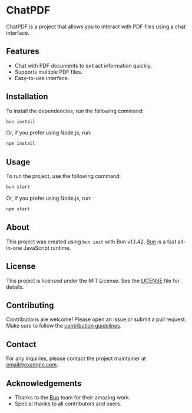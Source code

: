 # ChatPDF

ChatPDF is a project that allows you to interact with PDF files using a chat interface.

## Features

- Chat with PDF documents to extract information quickly.
- Supports multiple PDF files.
- Easy-to-use interface.

## Installation

To install the dependencies, run the following command:

```bash
bun install
```

Or, if you prefer using Node.js, run:

```bash
npm install
```

## Usage

To run the project, use the following command:

```bash
bun start
```

Or, if you prefer using Node.js, run:

```bash
npm start
```

## About

This project was created using `bun init` with Bun v1.1.42. [Bun](https://bun.sh) is a fast all-in-one JavaScript runtime.

## License

This project is licensed under the MIT License. See the [LICENSE](LICENSE) file for details.

## Contributing

Contributions are welcome! Please open an issue or submit a pull request. Make sure to follow the [contribution guidelines](CONTRIBUTING.md).

## Contact

For any inquiries, please contact the project maintainer at [email@example.com](mailto:email@example.com).

## Acknowledgements

- Thanks to the [Bun](https://bun.sh) team for their amazing work.
- Special thanks to all contributors and users.

